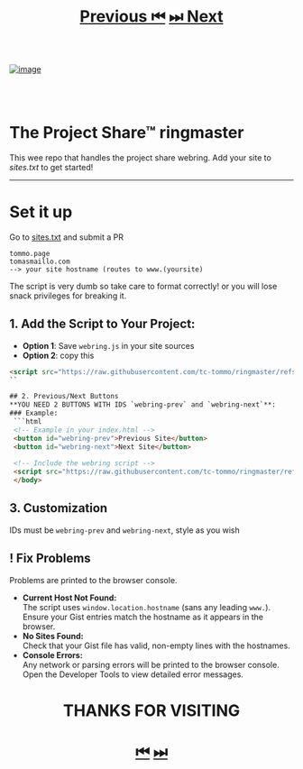 <h1 align="center">
    <a href="https://projectshare.comp-soc.com">Previous ⏮</a>
    <a href="https://tommo.page">⏭ Next</a>
</h1>
<br><br>

[![image](https://github.com/user-attachments/assets/66d23bd7-34c0-4b94-943e-ea60534462a0)](https://projectshare.comp-soc.com/)




<br><br>
# The Project Share™ ringmaster
This wee repo that handles the project share webring. Add your site to *sites.txt* to get started!

----
# Set it up
Go to [sites.txt](https://github.com/tc-tommo/ringmaster/edit/main/sites.txt) and submit a PR

```
tommo.page
tomasmaillo.com
--> your site hostname (routes to www.(yoursite) 
```
The script is very dumb so take care to format correctly! or you will lose snack privileges for breaking it.

## 1. Add the Script to Your Project:
   - **Option 1**: Save `webring.js` in your site sources
   - **Option 2**: copy this
```html
<script src="https://raw.githubusercontent.com/tc-tommo/ringmaster/refs/heads/main/webring.js"></script>
``

## 2. Previous/Next Buttons
**YOU NEED 2 BUTTONS WITH IDS `webring-prev` and `webring-next`**:
### Example:
 ```html
 <!-- Example in your index.html -->
 <button id="webring-prev">Previous Site</button>
 <button id="webring-next">Next Site</button>
 
 <!-- Include the webring script -->
 <script src="https://raw.githubusercontent.com/tc-tommo/ringmaster/refs/heads/main/webring.js"></script>
 </body>
 ```

## 3. Customization
IDs must be `webring-prev` and `webring-next`, style as you wish

## ! Fix Problems
Problems are printed to the browser console.
- **Current Host Not Found:**  
  The script uses `window.location.hostname` (sans any leading `www.`). Ensure your Gist entries match the hostname as it appears in the browser.
- **No Sites Found:**  
  Check that your Gist file has valid, non-empty lines with the hostnames.
- **Console Errors:**  
  Any network or parsing errors will be printed to the browser console. Open the Developer Tools to view detailed error messages.



<h1 align="center">THANKS FOR VISITING</h1>
<h1 align="center">
    <a href="https://projectshare.comp-soc.com">⏮</a>
    <a href="https://tommo.page">⏭</a>
</h1>





